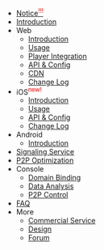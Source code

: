 - [Notice<sup style="color:red;">!!!</sup>](/en/notice.md)
- [Introduction](/en/README.md)
- Web
    - [Introduction](/en/web/introduction.md)
    - [Usage](/en/web/usage.md)
    - [Player Integration](/en/web/players.md)
    - [API & Config](/en/web/API.md)
    - [CDN](/en/web/CDN.md)
    - [Change Log](/en/web/logs.md)
- iOS<sup style="color:red;">new!</sup>
    - [Introduction](/en/ios/introduction.md)
    - [Usage](/en/ios/usage.md)
    - [API & Config](/en/ios/API.md)
    - [Change Log](/en/ios/logs.md)
- Android
    - [Introduction](/en/android/README.md)
- [Signaling Service](/en/signaling.md)
- [P2P Optimization](/en/m3u8.md)
- Console
    - [Domain Binding](/en/bindings.md)
    - [Data Analysis](/en/data-explain.md)
    - [P2P Control](/en/p2p-control.md)
- [FAQ](/en/FAQ.md)
- More
    - [Commercial Service](/en/commercial.md)
    - [Design](/en/design.md)
    - [Forum](/coming-soon)
  


